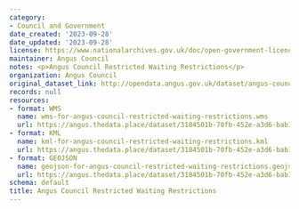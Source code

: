 ```yaml
---
category:
- Council and Government
date_created: '2023-09-28'
date_updated: '2023-09-28'
license: https://www.nationalarchives.gov.uk/doc/open-government-licence/version/3/
maintainer: Angus Council
notes: <p>Angus Council Restricted Waiting Restrictions</p>
organization: Angus Council
original_dataset_link: http://opendata.angus.gov.uk/dataset/angus-council-restricted-waiting-restrictions
records: null
resources:
- format: WMS
  name: wms-for-angus-council-restricted-waiting-restrictions.wms
  url: https://angus.thedata.place/dataset/3184501b-70fb-452e-a3d6-bab1850468ec/resource/9b005ebc-68f5-441d-b6aa-a302f8f0cec7/download/wms-for-angus-council-restricted-waiting-restrictions.wms
- format: KML
  name: kml-for-angus-council-restricted-waiting-restrictions.kml
  url: https://angus.thedata.place/dataset/3184501b-70fb-452e-a3d6-bab1850468ec/resource/e9dcb705-e762-4d47-8008-a3ad03121249/download/kml-for-angus-council-restricted-waiting-restrictions.kml
- format: GEOJSON
  name: geojson-for-angus-council-restricted-waiting-restrictions.geojson
  url: https://angus.thedata.place/dataset/3184501b-70fb-452e-a3d6-bab1850468ec/resource/f2512f69-2935-400b-910f-ee23664e7a1d/download/geojson-for-angus-council-restricted-waiting-restrictions.geojson
schema: default
title: Angus Council Restricted Waiting Restrictions
---
```

